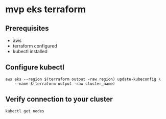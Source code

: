 # mvp eks terraform
## Prerequisites
* aws
* terraform configured
* kubectl installed
  
## Configure kubectl
```
aws eks --region $(terraform output -raw region) update-kubeconfig \
    --name $(terraform output -raw cluster_name)
```
## Verify connection to your cluster
```
kubectl get nodes
```
